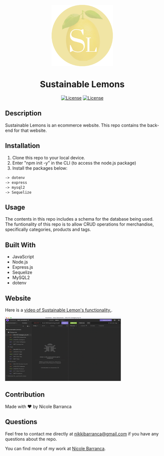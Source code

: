 <p align="center">
  <a href="" rel="noopener">
 <img width=200px height=200px src="./images/SL.png" alt="Project logo"></a>
</p>

<h1 align="center">Sustainable Lemons</h1>

<div align="center">

<a href="https://opensource.org/licenses/MIT">![License](https://img.shields.io/badge/License-MIT-green.svg)</a>
<a href="https://opensource.org/licenses/BSD-2-Clause">![License](https://img.shields.io/badge/License-BSD_2_Clause-yellowgreen.svg)</a>

</div>

## Description

Sustainable Lemons is an ecommerce website. This repo contains the back-end for that website.

## Installation

1. Clone this repo to your local device.
2. Enter "npm init -y" in the CLI (to access the node.js package)
3. Install the packages below:

```
-> dotenv
-> express
-> mysql2
-> Sequelize

```

## Usage

The contents in this repo includes a schema for the database being used.
The funtionality of this repo is to allow CRUD operations for merchandise, specifically categories, products and tags.

## Built With

- JavaScript
- Node.js
- Express.js
- Sequelize
- MySQL2
- dotenv

## Website

Here is a [video of Sustainable Lemon's functionality.]().

<img width=378px height=209px src="./images/Ins.Png" alt="CRUD requests in Insomnia"></a>

## Contribution

Made with ❤️ by Nicole Barranca

## Questions

Feel free to contact me directly at nikkibarranca@gmail.com if you have any questions about the repo.

You can find more of my work at [Nicole Barranca](https://github.com/NicoleBarranca).
